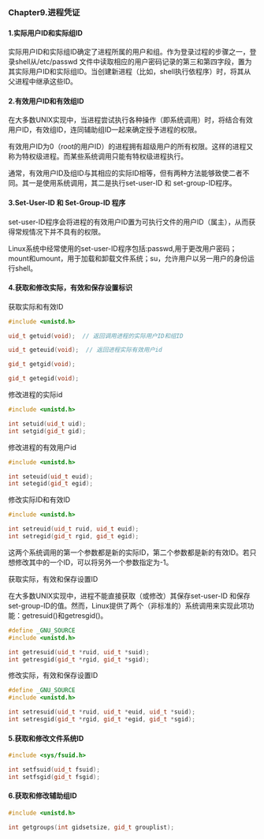 ### Chapter9.进程凭证

#### 1.实际用户ID和实际组ID

实际用户ID和实际组ID确定了进程所属的用户和组。作为登录过程的步骤之一，登录shell从/etc/passwd 文件中读取相应的用户密码记录的第三和第四字段，置为其实际用户ID和实际组ID。当创建新进程（比如，shell执行依程序）时，将其从父进程中继承这些ID。



#### 2.有效用户ID和有效组ID

在大多数UNIX实现中，当进程尝试执行各种操作（即系统调用）时，将结合有效用户ID，有效组ID，连同辅助组ID一起来确定授予进程的权限。

有效用户ID为0（root的用户ID）的进程拥有超级用户的所有权限。这样的进程又称为特权级进程。而某些系统调用只能有特权级进程执行。

通常，有效用户ID及组ID与其相应的实际ID相等，但有两种方法能够致使二者不同。其一是使用系统调用，其二是执行set-user-ID 和 set-group-ID程序。



#### 3.Set-User-ID 和 Set-Group-ID 程序

set-user-ID程序会将进程的有效用户ID置为可执行文件的用户ID（属主），从而获得常规情况下并不具有的权限。

Linux系统中经常使用的set-user-ID程序包括:passwd,用于更改用户密码；mount和umount，用于加载和卸载文件系统；su，允许用户以另一用户的身份运行shell。



#### 4.获取和修改实际，有效和保存设置标识

获取实际和有效ID

```c++
#include <unistd.h>

uid_t getuid(void);  // 返回调用进程的实际用户ID和组ID

uid_t geteuid(void);  // 返回进程实际有效用户id

gid_t getgid(void);  

gid_t getegid(void);

```

修改进程的实际id

```c++
#include <unistd.h>

int setuid(uid_t uid);
int setgid(gid_t gid);
```

修改进程的有效用户id

```c++
#include <unistd.h>

int seteuid(uid_t euid);
int setegid(gid_t egid);
```

修改实际ID和有效ID

```c++
#include <unistd.h>

int setreuid(uid_t ruid, uid_t euid);
int setregid(gid_t rgid, gid_t egid);
```

这两个系统调用的第一个参数都是新的实际ID，第二个参数都是新的有效ID。若只想修改其中的一个ID，可以将另外一个参数指定为-1。



获取实际，有效和保存设置ID

在大多数UNIX实现中，进程不能直接获取（或修改）其保存set-user-ID 和保存set-group-ID的值。然而，Linux提供了两个（非标准的）系统调用来实现此项功能：getresuid()和getresgid()。

```c++
#define _GNU_SOURCE
#include <unistd.h>

int getresuid(uid_t *ruid, uid_t *suid);
int getresgid(gid_t *rgid, gid_t *sgid);
```



修改实际，有效和保存设置ID

```c++
#define _GNU_SOURCE
#include <unistd.h>

int setresuid(uid_t *ruid, uid_t *euid, uid_t *suid);
int setresgid(gid_t *rgid, gid_t *egid, gid_t *sgid);
```



#### 5.获取和修改文件系统ID

```c++
#include <sys/fsuid.h>

int setfsuid(uid_t fsuid);
int setfsgid(gid_t fsgid);
```



#### 6.获取和修改辅助组ID

```c++
#include <unistd.h>

int getgroups(int gidsetsize, gid_t grouplist);
```







